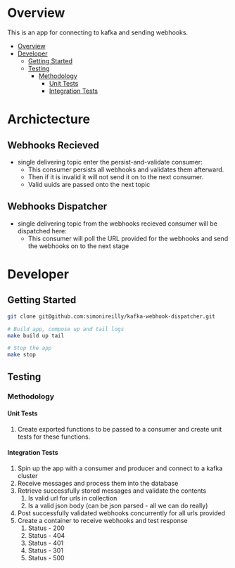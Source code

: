 # Overview

This is an app for connecting to kafka and sending webhooks.

- [Overview](#Overview)
- [Developer](#Developer)
  - [Getting Started](#Getting-Started)
  - [Testing](#Testing)
    - [Methodology](#Methodology)
      - [Unit Tests](#Unit-Tests)
      - [Integration Tests](#Integration-Tests)
      
# Archictecture

## Webhooks Recieved

- single delivering topic enter the persist-and-validate consumer:
    - This consumer persists all webhooks and validates them afterward.
    - Then if it is invalid it will not send it on to the next consumer.
    - Valid uuids are passed onto the next topic

## Webhooks Dispatcher

- single delivering topic from the webhooks recieved consumer will be dispatched here:
    - This consumer will poll the URL provided for the webhooks and send the webhooks on to the next stage
    

# Developer

## Getting Started

```bash
git clone git@github.com:simonireilly/kafka-webhook-dispatcher.git

# Build app, compose up and tail logs
make build up tail

# Stop the app
make stop
```

## Testing

### Methodology

#### Unit Tests

1. Create exported functions to be passed to a consumer and create unit tests for these functions.

#### Integration Tests

1. Spin up the app with a consumer and producer and connect to a kafka cluster
2. Receive messages and process them into the database
3. Retrieve successfully stored messages and validate the contents
   1. Is valid url for urls in collection
   2. Is a valid json body (can be json parsed - all we can do really)
4. Post successfully validated webhooks concurrently for all urls provided
5. Create a container to receive webhooks and test response
   1. Status - 200
   2. Status - 404
   3. Status - 401
   4. Status - 301
   5. Status - 500
